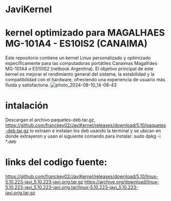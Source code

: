 # JaviKernel
# kernel optimizado para  MAGALHAES MG-101A4 - ES10IS2 (CANAIMA) 
Este repositorio contiene un kernel Linux personalizado y optimizado específicamente para las computadoras portátiles Canaimas Magalhães MG-101A4 o ES10IS2 (netbook Argentina). El objetivo principal de este kernel es mejorar el rendimiento general del sistema, la estabilidad y la compatibilidad con el hardware, ofreciendo una experiencia de usuario más fluida y satisfactoria.
![photo_2024-08-10_14-08-43](https://github.com/user-attachments/assets/8f608929-91b2-4b61-b7be-62399dd9ec13)
# intalación
Descargan el archivo paquetes-deb.tar.gz, https://github.com/franckey02/JaviKernel/releases/download/5.10/paquetes-deb.tar.gz
lo extraen e instalan los deb usando la terminal y se ubican en donde extrayeron y usan el siguiente comando para instalar:
sudo dpkg -i *.deb

# links del codigo fuente:
https://github.com/franckey02/JaviKernel/releases/download/5.10/linux-5.10.223-javi_5.10.223-javi.orig.tar.gz
https://archive.org/download/linux-5.10.223-javi_5.10.223-javi.orig.tar/linux-5.10.223-javi_5.10.223-javi.orig.tar.gz

